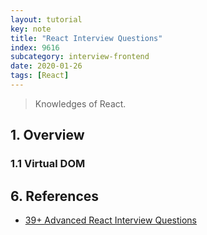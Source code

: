 ```yaml
---
layout: tutorial
key: note
title: "React Interview Questions"
index: 9616
subcategory: interview-frontend
date: 2020-01-26
tags: [React]
---
```


> Knowledges of React.

## 1. Overview
### 1.1 Virtual DOM

## 6. References
* [39+ Advanced React Interview Questions](https://www.fullstack.cafe/blog/react-js-interview-questions)
